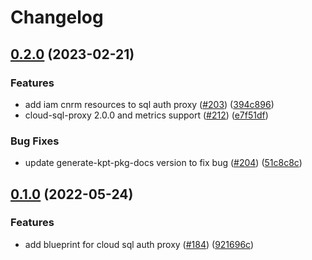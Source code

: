 # Changelog

## [0.2.0](https://github.com/GoogleCloudPlatform/blueprints/compare/cloud-sql-auth-proxy-blueprint-v0.1.0...cloud-sql-auth-proxy-blueprint-v0.2.0) (2023-02-21)


### Features

* add iam cnrm resources to sql auth proxy ([#203](https://github.com/GoogleCloudPlatform/blueprints/issues/203)) ([394c896](https://github.com/GoogleCloudPlatform/blueprints/commit/394c8964c3727641f683d5d73278aabc1a54ec53))
* cloud-sql-proxy 2.0.0 and metrics support ([#212](https://github.com/GoogleCloudPlatform/blueprints/issues/212)) ([e7f51df](https://github.com/GoogleCloudPlatform/blueprints/commit/e7f51df566442cb02ab4f2f2e5a807003a5518af))


### Bug Fixes

* update generate-kpt-pkg-docs version to fix bug ([#204](https://github.com/GoogleCloudPlatform/blueprints/issues/204)) ([51c8c8c](https://github.com/GoogleCloudPlatform/blueprints/commit/51c8c8cc870cae72d3bb73a86313f151dc3e0e94))

## [0.1.0](https://github.com/GoogleCloudPlatform/blueprints/compare/cloud-sql-auth-proxy-blueprint-v0.0.1...cloud-sql-auth-proxy-blueprint-v0.1.0) (2022-05-24)


### Features

* add blueprint for cloud sql auth proxy ([#184](https://github.com/GoogleCloudPlatform/blueprints/issues/184)) ([921696c](https://github.com/GoogleCloudPlatform/blueprints/commit/921696c22422f698d923ba9e80dd6fec75f1faa6))
